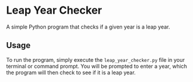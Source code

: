 # Leap Year Checker

A simple Python program that checks if a given year is a leap year.

## Usage
To run the program, simply execute the `leap_year_checker.py` file in your terminal or command prompt. You will be prompted to enter a year, which the program will then check to see if it is a leap year.